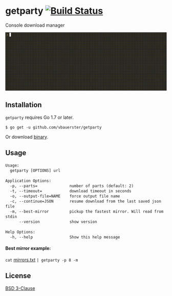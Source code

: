 # getparty [![Build Status](https://travis-ci.org/vbauerster/getparty.svg?branch=master)](https://travis-ci.org/vbauerster/getparty)

Console download manager

![showcase](showcase.gif)

## Installation
`getparty` requires Go 1.7 or later.
```
$ go get -u github.com/vbauerster/getparty
```
Or download [binary](https://github.com/vbauerster/getparty/releases/latest).

## Usage

```
Usage:
  getparty [OPTIONS] url

Application Options:
  -p, --parts=              number of parts (default: 2)
  -t, --timeout=            download timeout in seconds
  -o, --output-file=NAME    force output file name
  -c, --continue=JSON       resume download from the last saved json file
  -m, --best-mirror         pickup the fastest mirror. Will read from stdin
      --version             show version

Help Options:
  -h, --help                Show this help message
```

#### Best mirror example:

`cat` [mirrors.txt](https://github.com/vbauerster/getparty/blob/master/cmd/getparty/mirrors.txt) `| getparty -p 8 -m`

## License

[BSD 3-Clause](https://opensource.org/licenses/BSD-3-Clause)
